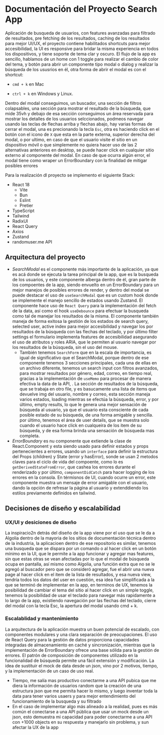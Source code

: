 # Documentación del Proyecto Search App

Aplicación de busqueda de usuarios, con features avanzadas para filtrado de resultados, pre fetching de los resultados, caching de los resultados para mejor UI/UX, el proyecto contiene habilitados shortcuts para mejor accesibilidad, la UI es responsive para bridar la misma experiencia en todos los dispositivos, y tiene soporte de tema clar y oscuro. El flujo de la app es sencillo, hablamos de un home con 1 toggle para realizar el cambio de color del tema, y botón para abrir un componente tipo modal o dialog y realizar la búsqueda de los ususrios en él, otra forma de abrir el modal es con el shortcut:

- `cmd + k` en Mac  

- `ctrl + k` en Windows y Linux. 

Dentro del modal conseguimos, un buscador, una sección de filtros colapsables, una sección para mostrar el resultado de la búsqueda, que mide 35vh y debajo de esa sección conseguimos un área reservada para mostrar los detalles de los usuarios selccionados, podmeos navegar usando las teclas de flechas arriba y flechas abajo, hay varias formas de cerrar el modal, una es precionando la tecla `Esc`, otra es haciendo click en el botón con el icono de `X` que esta en la parte externa, superior derecha del modal, o por ultimo, en caso de que el usuario visite el sitio en un dispositivo móvil o que simplemente no quiera hacer uso de las 2 alternativas anteriores en desktop, se puede hacer click en cualquier sitio externo al componente del modal. En caso de que ocurra algún error, el modal tiene como wraper un ErrorBoundary con la finalidad de mitigar posibles errores

Para la realización dl proyecto se implemento el siguiente Stack:
- React 18
  - Vite
  - Bun
  - Eslint
  - Pretier
- TypeScript
- Tailwind
- RadixUI
- React Query
- Axios
- Zustand
- randomuser.me API

## Arquitectura del proyecto

- *SearchModal* es el componente más importante de la aplicación, ya que es acá donde se ejecuta la tarea principal de la app, que es la busqueda de los usuarios, y este componente alberga dentro de él, gran parte de los compoentes de la app, siendo envuelto en un ErrorBoundary para un mejor manejos de posibles errores de render, y dentro del modal se puede destacar el uso de `useSearchModal` que es un custom hook donde se implemente el manejo sencillo de estados usando Zustand. El componente hace uso de `React Query` para la implementación del fetch de la data, así como el hook `useDebounce` para efectuar la busqueda como tal de manejar los resultados de la misma. El componente también maneja de forma exitosa la gestión de los estados de search query, selected user, active index para mejor accesibilidad y navegar los por resultados de la búsqueda con las flechas del teclado, y por último filter settings el formulario implementa features de accesibilidad asegurando el uso de atributos y roles ARIA, que le permiten al usuario navegar por los resultados de la búsqueda, sin el uso del mouse.
  - También tenemos `SearchForm` que en la escala de importancia, es igual de significativo que el SearchModal, porque dentro de ese componente tenemos 3 secciones principales, cada una de ellas en un archivo diferente, tenemos un search input con filtros avanzados, para mostrar resultados por género, edad, correo, en tiempo real, gracias a la implementación de `useMemo` para procesar de manera efectiva la data de la API, . La sección de resultados de la búsqueda, que se trabaja en otro file, y es basucamente una lista de items que devuelve img del usuario, nombre y correo, esta sección maneja varios estados, loading mientras se efectúa la búsqueda, error, y por último, empty results, lo que le genera una mejor sensación de búsqueda al usuario, ya que el usuario esta consciente de cada posible estado de su búsqueda, de una forma amigable y sencilla. por último, tenemos el área de user details, que se muestra solo cuando el usuario hace click en cualqueira de los item de su búsqueda, y de esa forma brinda una sensación de búsqueda mas completa.
- *ErrorBoundary* es nu componente que extiende la clase de React.Component y esta siendo usado para definir estados y props pertenecientes a errores, usando un `interface` para definir la estructura del Props (children) y State (error y hasError), sonde se usan 2 metodos claves para el ciclo de vida del compoente, como lo es `getDerivedStateFromError`, que cashea los errores durante el renderizado y por último, `componentDidCatch` para hacer logging de los errores en la consola. En térmisnos de UI, cuando ocurre un error, este componente muestra un mensaje de error amigable con el usuario, dando la opción de refresar la página al usuario y extenddiendo los estilos previamente definidos en tailwind.

## Decisiones de diseño y escalabilidad

### UX/UI y desiciones de diseño

La inspiracio2n detrás del diseño de la app viene por el uso que se le da a Algolia dentro de la mayoria de los sitios de documentación técnica dentro de la industria, la aplicacioen dentro de ese repositorio es similar, tenemos una busqueda que se dispara por un comando o al hacer click en un botón mínimo en la UI, que le permite a la app funcionar y agregar mas features, sin que estas otras se vean afectadas por lo que el modal de búsqueda ocupa en pantalla, así mismo como Algolia, una función extra que no se le agregó al buscador pero que se consideró agregar, fue el abrir una nueva page al hacer click en el item de la lista de resultados, y esa nueva view, tendría todos los datos del user en cuestión, esa idea fue simplificada a la que se terminó de implementar en la app, en terminos de UX, tenemos la posibilidad de cambiar el tema del sitio al hacer click en un simple toggle, tenemos la posibilidad de usar el teclado para navegar más rapidamente a lo largo de la app, existiendo navegación por las flechas del teclado, cierre del modal con la tecla Esc, la apertura del modal usando cmd + k.

### Escalablidad y mantenimiento

La arquitectura de la aplicación muestra un buen potencial de escalado, con componentes modulares y una clara separación de preocupaciones. El uso de React Query para la gestión de datos proporciona capacidades integradas de almacenamiento en caché y sincronización, mientras que la implementación de ErrorBoundary ofrece una base sólida para la gestión de errores. El patrón de composición de componentes utilizado en la funcionalidad de búsqueda permite una fácil extensión y modificación. La idea de sustituir el mock de data desde un json, vino por 2 motivos, tiempo, y la implementación de un caso de uso real.
- Tiempo, me salía mas productivo conectarme a una API pubica que me diera la información de usuarios random que la creación de una estructura json que me permita hacer lo mismo, y luego inventar toda la data para tener varios usaers y para mejor entendimiento del funcionamiento de la busqueda y su filtrado
- En el caso de implementar algo más alineado a la realidad, pues es más común el conectarse a una API pública que usar un mock desde un json, esto demuestra mi capacidad para poder conectarme a una API con +1000 objects en su respuesta y manejarlo sin problema, y sun afectar la UX de la app







